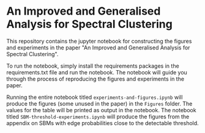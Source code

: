 # An Improved and Generalised Analysis for Spectral Clustering
This repository contains the jupyter notebook for constructing the figures and experiments in the paper "An Improved and Generalised Analysis for Spectral Clustering".

To run the notebook, simply install the requirements packages in the requirements.txt file and run the notebook. The notebook will guide you through the process of reproducing the figures and experiments in the paper.

Running the entire notebook titled `experiments-and-figures.ipynb` will produce the figures (some unused in the paper) in the `Figures` folder. The values for the table will be printed as output in the notebook. The notebook titled `SBM-threshold-experiments.ipynb` will produce the figures from the appendix on SBMs with edge probabilities close to the detectable threshold.
